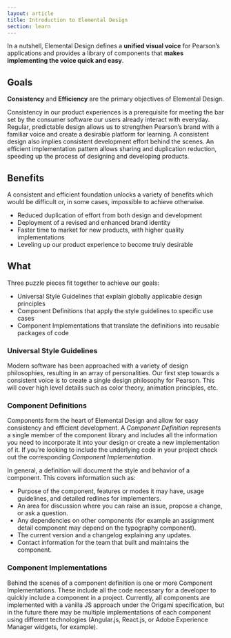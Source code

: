 ```yaml
---
layout: article
title: Introduction to Elemental Design
section: learn
---
```



In a nutshell, Elemental Design defines a **unified visual voice** for Pearson’s applications and provides a library of components that **makes implementing the voice quick and easy**.


## Goals
**Consistency** and **Efficiency** are the primary objectives of Elemental Design.

Consistency in our product experiences is a prerequisite for meeting the bar set by the consumer software our users already interact with everyday. Regular, predictable design allows us to strengthen Pearson’s brand with a familiar voice and create a desirable platform for learning. A consistent design also implies consistent development effort behind the scenes. An efficient implementation pattern allows sharing and duplication reduction, speeding up the process of designing and developing products.


## Benefits
A consistent and efficient foundation unlocks a variety of benefits which would be difficult or, in some cases, impossible to achieve otherwise.

- Reduced duplication of effort from both design and development
- Deployment of a revised and enhanced brand identity
- Faster time to market for new products, with higher quality implementations
- Leveling up our product experience to become truly desirable

## What
Three puzzle pieces fit together to achieve our goals:

- Universal Style Guidelines that explain globally applicable design principles
- Component Definitions that apply the style guidelines to specific use cases
- Component Implementations that translate the definitions into reusable packages of code

### Universal Style Guidelines
Modern software has been approached with a variety of design philosophies, resulting in an array of personalities. Our first step towards a consistent voice is to create a single design philosophy for Pearson. This will cover high level details such as color theory, animation principles, etc.

### Component Definitions
Components form the heart of Elemental Design and allow for easy consistency and efficient development. A *Component Definition* represents a single member of the component library and includes all the information you need to incorporate it into your design or create a new implementation of it. If you’re looking to include the underlying code in your project check out the corresponding *Component Implementation*.

In general, a definition will document the style and behavior of a component. This covers information such as:

- Purpose of the component, features or modes it may have, usage guidelines, and detailed redlines for implementers.
- An area for discussion where you can raise an issue, propose a change, or ask a question.
- Any dependencies on other components (for example an assignment detail component may depend on the typography component).
- The current version and a changelog explaining any updates.
- Contact information for the team that built and maintains the component.

### Component Implementations
Behind the scenes of a component definition is one or more Component Implementations. These include all the code necessary for a developer to quickly include a component in a project. Currently, all components are implemented with a vanilla JS approach under the Origami specification, but in the future there may be multiple implementations of each component using different technologies (Angular.js, React.js, or Adobe Experience Manager widgets, for example).
